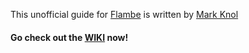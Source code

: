 This unofficial guide for [Flambe](https://github.com/aduros/flambe) is written by [Mark Knol](http://blog.stroep.nl/)<br> 

#### Go check out the [WIKI](https://github.com/markknol/flambe-guide/wiki/) now!
